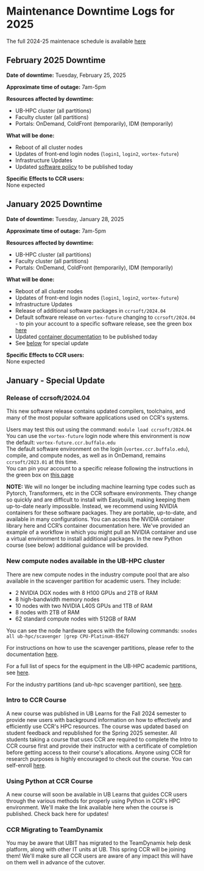 # Maintenance Downtime Logs for 2025

The full 2024-25 maintenace schedule is available [here](2025-downtime-schedule.md)  

## February 2025 Downtime

**Date of downtime:** Tuesday, February 25, 2025

**Approximate time of outage:** 7am-5pm

**Resources affected by downtime:**

 - UB-HPC cluster (all partitions) 
 - Faculty cluster (all partitions)
 - Portals: OnDemand, ColdFront (temporarily), IDM (temporarily) 

**What will be done:**

 - Reboot of all cluster nodes
 - Updates of front-end login nodes (`login1`, `login2`, `vortex-future`)
 - Infrastructure Updates
 - Updated [software policy](../policies/software.md) to be published today

**Specific Effects to CCR users:**  
None expected

## January 2025 Downtime

**Date of downtime:** Tuesday, January 28, 2025

**Approximate time of outage:** 7am-5pm

**Resources affected by downtime:**

 - UB-HPC cluster (all partitions) 
 - Faculty cluster (all partitions)
 - Portals: OnDemand, ColdFront (temporarily), IDM (temporarily) 

**What will be done:**

 - Reboot of all cluster nodes
 - Updates of front-end login nodes (`login1`, `login2`, `vortex-future`)
 - Infrastructure Updates
 - Release of additional software packages in `ccrsoft/2024.04`
 - Default software release on `vortex-future` changing to `ccrsoft/2024.04` - to pin your account to a specific software release, see the green box [here](../software/releases.md)
 - Updated [container documentation](../howto/containerization.md) to be published today
 - See [below](#january---special-update) for special update

**Specific Effects to CCR users:**  
None expected

## January - Special Update

### Release of ccrsoft/2024.04 
This new software release contains updated compilers, toolchains, and many of the most popular software applications used on CCR's systems.   

Users may test this out using the command: `module load ccrsoft/2024.04` 
You can use the `vortex-future` login node where this environment is now the default: `vortex-future.ccr.buffalo.edu`   
The default software environment on the login (`vortex.ccr.buffalo.edu`), compile, and compute nodes, as well as in OnDemand, remains `ccrsoft/2023.01` at this time.  
You can pin your account to a specific release following the instructions in the green box on [this page](https://docs.ccr.buffalo.edu/en/latest/software/releases/) 
  

**NOTE:** We will no longer be including machine learning type codes such as Pytorch, Transformers, etc in the CCR software environments.  They change so quickly and are difficult to install with Easybuild, making keeping them up-to-date nearly impossible.  Instead, we recommend using NVIDIA containers for these software packages.  They are portable, up-to-date, and available in many configurations.  You can access the NVIDIA container library here and CCR’s container documentation here.  We've provided an example of a workflow in which you might pull an NVIDIA container and use a virtual environment to install additional packages.  In the new Python course (see below) additional guidance will be provided.

### New compute nodes available in the UB-HPC cluster 
There are new compute nodes in the industry compute pool that are also available in the scavenger partition for academic users.  They include:

 - 2 NVIDIA DGX nodes with 8 H100 GPUs and 2TB of RAM
 - 8 high-bandwidth memory nodes
 - 10 nodes with two NVIDIA L40S GPUs and 1TB of RAM
 - 8 nodes with 2TB of RAM
 - 62 standard compute nodes with 512GB of RAM

You can see the node hardware specs with the following commands: 
`snodes all ub-hpc/scavenger |grep CPU-Platinum-8562Y`

For instructions on how to use the scavenger partitions, please refer to the documentation [here](../hpc/jobs.md#scavenging-idle-cycles). 

For a full list of specs for the equipment in the UB-HPC academic partitions, see [here](https://www.buffalo.edu/ccr/support/research_facilities/ub-hpc/academic-hardware-specs.html).

For the industry partitions (and ub-hpc scavenger partition), see [here](https://www.buffalo.edu/ccr/support/research_facilities/industry_cluster.html).

  
### Intro to CCR Course 
A new course was published in UB Learns for the Fall 2024 semester to provide new users with background information on how to effectively and efficiently use CCR's HPC resources.  The course was updated based on student feedback and republished for the Spring 2025 semester.  All students taking a course that uses CCR are required to complete the Intro to CCR course first and provide their instructor with a certificate of completion before getting access to their course's allocations.  Anyone using CCR for research purposes is highly encouraged to check out the course. You can self-enroll [here](https://ublearns.buffalo.edu/d2l/le/discovery/view/course/285151).  

### Using Python at CCR Course 
A new course will soon be available in UB Learns that guides CCR users through the various methods for properly using Python in CCR's HPC environment.  We'll make the link available here when the course is published.  Check back here for updates! 

### CCR Migrating to TeamDynamix
You may be aware that UBIT has migrated to the TeamDynamix help desk platform, along with other IT units at UB.  This spring CCR will be joining them!  We'll make sure all CCR users are aware of any impact this will have on them well in advance of the cutover.  

